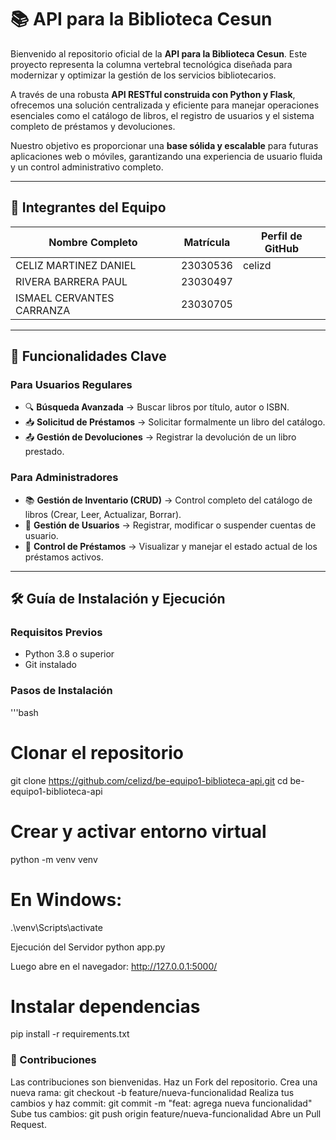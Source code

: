 # 📚 API para la Biblioteca Cesun

Bienvenido al repositorio oficial de la **API para la Biblioteca Cesun**. Este proyecto representa la columna vertebral tecnológica diseñada para modernizar y optimizar la gestión de los servicios bibliotecarios.  

A través de una robusta **API RESTful construida con Python y Flask**, ofrecemos una solución centralizada y eficiente para manejar operaciones esenciales como el catálogo de libros, el registro de usuarios y el sistema completo de préstamos y devoluciones.  

Nuestro objetivo es proporcionar una **base sólida y escalable** para futuras aplicaciones web o móviles, garantizando una experiencia de usuario fluida y un control administrativo completo.  

---

## 👥 Integrantes del Equipo

| Nombre Completo               | Matrícula  | Perfil de GitHub |
|-------------------------------|------------|------------------|
| CELIZ MARTINEZ DANIEL         | 23030536   | celizd           |
| RIVERA BARRERA PAUL           | 23030497   |                  |
| ISMAEL CERVANTES CARRANZA     | 23030705   |                  |

---

## 🚀 Funcionalidades Clave

### Para Usuarios Regulares
- 🔍 **Búsqueda Avanzada** → Buscar libros por título, autor o ISBN.  
- 📥 **Solicitud de Préstamos** → Solicitar formalmente un libro del catálogo.  
- 📤 **Gestión de Devoluciones** → Registrar la devolución de un libro prestado.  

### Para Administradores
- 📚 **Gestión de Inventario (CRUD)** → Control completo del catálogo de libros (Crear, Leer, Actualizar, Borrar).  
- 👤 **Gestión de Usuarios** → Registrar, modificar o suspender cuentas de usuario.  
- 🔄 **Control de Préstamos** → Visualizar y manejar el estado actual de los préstamos activos.  

---

## 🛠️ Guía de Instalación y Ejecución

### Requisitos Previos
- Python 3.8 o superior  
- Git instalado  

### Pasos de Instalación
'''bash
# Clonar el repositorio
git clone https://github.com/celizd/be-equipo1-biblioteca-api.git
cd be-equipo1-biblioteca-api

# Crear y activar entorno virtual
python -m venv venv
# En Windows:
.\venv\Scripts\activate

Ejecución del Servidor
python app.py


Luego abre en el navegador: http://127.0.0.1:5000/

# Instalar dependencias
pip install -r requirements.txt

### 🤝 Contribuciones

Las contribuciones son bienvenidas.
Haz un Fork del repositorio.
Crea una nueva rama:
git checkout -b feature/nueva-funcionalidad
Realiza tus cambios y haz commit:
git commit -m "feat: agrega nueva funcionalidad"
Sube tus cambios:
git push origin feature/nueva-funcionalidad
Abre un Pull Request.

